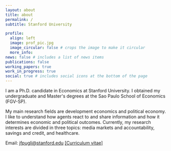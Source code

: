 ```yaml
---
layout: about
title: about
permalink: /
subtitle: Stanford University

profile:
  align: left
  image: prof_pic.jpg
  image_circular: false # crops the image to make it circular
  more_info: 
news: false # includes a list of news items
publications: false
working_papers: true
work_in_progress: true
social: true # includes social icons at the bottom of the page
---
```


I am a Ph.D. candidate in Economics at Stanford University. I obtained my undergraduate and Master's degrees at the Sao Paulo School of Economics (FGV-SP).

My main research fields are development economics and political economy. I like to understand how agents react to and share information and how it determines economic and political outcomes. Currently, my research interests are divided in three topics: media markets and accountability, savings and credit, and healthcare.

Email: jfpugli@stanford.edu
<a href="{{ site.baseurl }}/assets/pdf/CV.pdf" target="_blank">[Curriculum vitae]</a>